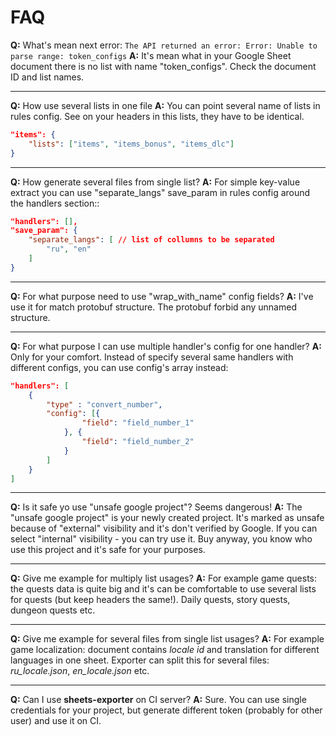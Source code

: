 # FAQ

**Q:** What's mean next error:  `The API returned an error: Error: Unable to parse range: token_configs`
**A:** It's mean what in your Google Sheet document there is no list with name "token_configs". Check the document ID and list names.

---

**Q:** How use several lists in one file
**A:** You can point several name of lists in rules config. See on your headers in this lists, they have to be identical.
```json
"items": {
	"lists": ["items", "items_bonus", "items_dlc"]
}
```

---

**Q:** How generate several files from single list?
**A:** For simple key-value extract you can use "separate_langs" save_param in rules config around the handlers section::
```json
"handlers": [],
"save_param": {
	"separate_langs": [ // list of collumns to be separated
		"ru", "en"
	]
}
```

---

**Q:** For what purpose need to use "wrap_with_name" config fields?
**A:** I've use it for match protobuf structure. The protobuf forbid any unnamed structure.

---

**Q:** For what purpose I can use multiple handler's config for one handler?
**A:** Only for your comfort. Instead of specify several same handlers with different configs, you can use config's array instead:
```json
"handlers": [
	{
		"type" : "convert_number",
		"config": [{
				"field": "field_number_1"
			}, {
				"field": "field_number_2"
			}
		]
	}
]
```

---

**Q:** Is it safe yo use "unsafe google project"? Seems dangerous!
**A:** The "unsafe google project" is your newly created project. It's marked as unsafe because of "external" visibility and it's don't verified by Google. If you can select "internal" visibility - you can try use it.
Buy anyway, you know who use this project and it's safe for your purposes.

---

**Q:** Give me example for multiply list usages?
**A:** For example game quests: the quests data is quite big and it's can be comfortable to use several lists for quests (but keep headers the same!). Daily quests, story quests, dungeon quests etc.

---

**Q:** Give me example for several files from single list usages?
**A:** For example game localization: document contains *locale id* and translation for different languages in one sheet. Exporter can split this for several files: *ru_locale.json*, *en_locale.json* etc.

---

**Q:** Can I use **sheets-exporter** on CI server?
**A:** Sure. You can use single credentials for your project, but generate different token (probably for other user) and use it on CI.